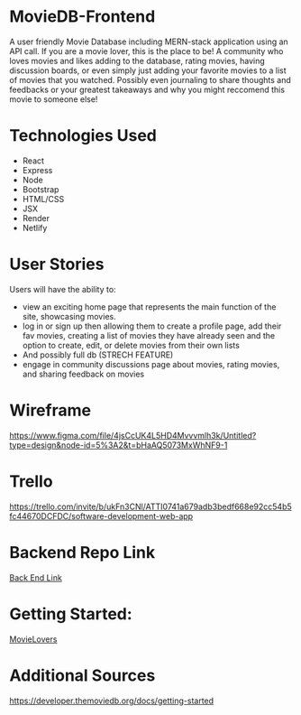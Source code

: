 # MovieDB-Frontend

A user friendly Movie Database including MERN-stack application using an API call. If you are a movie lover, this is the place to be! A community who loves movies and likes adding to the database, rating movies, having discussion boards, or even simply just adding your favorite movies to a list of movies that you watched. Possibly even journaling to share thoughts and feedbacks or your greatest takeaways and why you might reccomend this movie to someone else!

# Technologies Used

- React
- Express
- Node
- Bootstrap
- HTML/CSS
- JSX
- Render
- Netlify

# User Stories

Users will have the ability to:

- view an exciting home page that represents the main function of the site, showcasing movies.
- log in or sign up then allowing them to create a profile page, add their fav movies, creating a list of movies they have already seen and the option to create, edit, or delete movies from their own lists
- And possibly full db (STRECH FEATURE)
- engage in community discussions page about movies, rating movies, and sharing feedback on movies

# Wireframe

https://www.figma.com/file/4jsCcUK4L5HD4Mvvvmlh3k/Untitled?type=design&node-id=5%3A2&t=bHaAQ5073MxWhNF9-1

# Trello

https://trello.com/invite/b/ukFn3CNl/ATTI0741a679adb3bedf668e92cc54b5fc44670DCFDC/software-development-web-app

# Backend Repo Link

[Back End Link](https://github.com/sabrinaaziz13/MovieDB-Backend/blob/main/README.md)

# Getting Started:

[MovieLovers](https://https://movielovers13.netlify.app/)

# Additional Sources

https://developer.themoviedb.org/docs/getting-started
